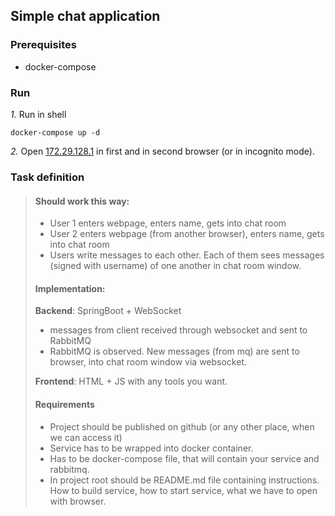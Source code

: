 Simple chat application
----

### Prerequisites

* docker-compose

### Run

*1.* Run in shell

```shell script
docker-compose up -d
```

*2.* Open [172.29.128.1](http://172.29.128.1) in first and in second browser (or in incognito mode).

### Task definition

> #### Should work this way:
>
> * User 1 enters webpage, enters name, gets into chat room
> * User 2 enters webpage (from another browser), enters name, gets into chat room
> * Users write messages to each other. Each of them sees messages (signed with username) of one another in chat room window.
>
> #### Implementation:
>
> **Backend**: SpringBoot + WebSocket
> 
> * messages from client received through websocket and sent to RabbitMQ
> * RabbitMQ is observed. New messages (from mq) are sent to browser, into chat room window via websocket.
>
> **Frontend**: HTML + JS with any tools you want.
>
> #### Requirements
>
> * Project should be published on github (or any other place, when we can access it)
> * Service has to be wrapped into docker container.
> * Has to be docker-compose file, that will contain your service and rabbitmq.
> * In project root should be README.md file containing instructions. How to build service, how to start service, what we have to open with browser.
